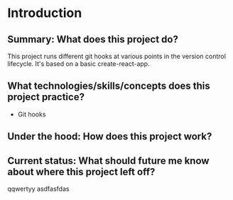 # Introduction

## Summary: What does this project do?
This project runs different git hooks at various points in the version control lifecycle. It's based on a basic create-react-app.

## What technologies/skills/concepts does this project practice?
- Git hooks

## Under the hood: How does this project work?


## Current status: What should future me know about where this project left off?
qqwertyy
asdfasfdas
